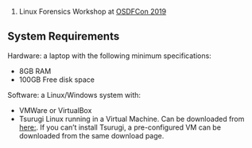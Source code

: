 1. Linux Forensics Workshop at [OSDFCon 2019](https://www.osdfcon.org/events_2019/performing-linux-forensic-analysis-and-why-you-should-care-2/)

## System Requirements
Hardware: a laptop with the following minimum specifications:
- 8GB RAM
- 100GB Free disk space

Software: a Linux/Windows system with:
- VMWare or VirtualBox
- Tsurugi Linux running in a Virtual Machine. Can be downloaded from [here:](https://tsurugi-linux.org/downloads.php). If you can’t install Tsurugi, a pre-configured VM can be downloaded from the same download page.

